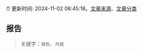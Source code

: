 :alarm_clock: 更新时间: 2024-11-02 06:45:18。[文章来源](/README.md)、[文章分类](/TAGS.md)

## 报告


> 关键字：`报告`、`月报`



